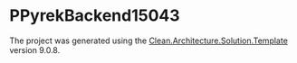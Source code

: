 ﻿# PPyrekBackend15043

The project was generated using the [Clean.Architecture.Solution.Template](https://github.com/jasontaylordev/CleanArchitecture) version 9.0.8.

